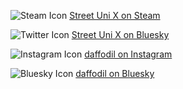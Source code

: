 ![Steam Icon](/images/platforms/steam.svg "Street Uni X on Steam") [Street Uni X on Steam](https://store.steampowered.com/app/2204900/STREET_UNI_X/)

![Twitter Icon](/images/platforms/bluesky.svg "Street Uni X on Bluesky") [Street Uni X on Bluesky](https://bsky.app/profile/street-uni-x.bsky.social)

![Instagram Icon](/images/platforms/instagram.svg "daffodil on Instagram") [daffodil on Instagram](https://www.instagram.com/dafffffodil/)

![Bluesky Icon](/images/platforms/bluesky.svg "daffodil on Bluesky") [daffodil on Bluesky](https://bsky.app/profile/daff.space)

